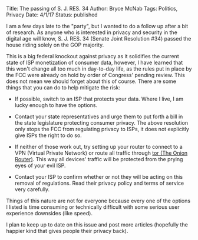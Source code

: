 Title: The passing of S. J. RES. 34
Author: Bryce McNab
Tags: Politics, Privacy
Date: 4/1/17
Status: published

I am a few days late to the "party", but I wanted to do a follow up after a bit of research. As anyone who is interested in privacy and security in the digital age will know, S. J. RES. 34 (Senate Joint Resolution #34) passed the house riding solely on the GOP majority. 

This is a big federal knockout against privacy as it solidifies the current state of ISP monetization of consumer data, however, I have learned that this won't change all too much in day-to-day life, as the rules put in place by the FCC were already on hold by order of Congress' pending review. This does not mean we should forget about this of course. There are some things that you can do to help mitigate the risk:

+ If possible, switch to an ISP that protects your data. Where I live, I am lucky enough to have the options.

+ Contact your state representatives and urge them to put forth a bill in the state legislature protecting consumer privacy. The above resolution only stops the FCC from regulating privacy to ISPs, it does not explicitly give ISPs the right to do so.

+ If neither of those work out, try setting up your router to connect to a VPN (Virtual Private Network) or route all traffic through [tor (The Onion Router)](https://torproject.org). This way all devices' traffic will be protected from the prying eyes of your evil ISP.

+ Contact your ISP to confirm whether or not they will be acting on this removal of regulations. Read their privacy policy and terms of service very carefully.

Things of this nature are not for everyone because every one of the options I listed is time consuming or technically difficult with some serious user experience downsides (like speed).

I plan to keep up to date on this issue and post more articles (hopefully the happier kind that gives people their privacy back).
